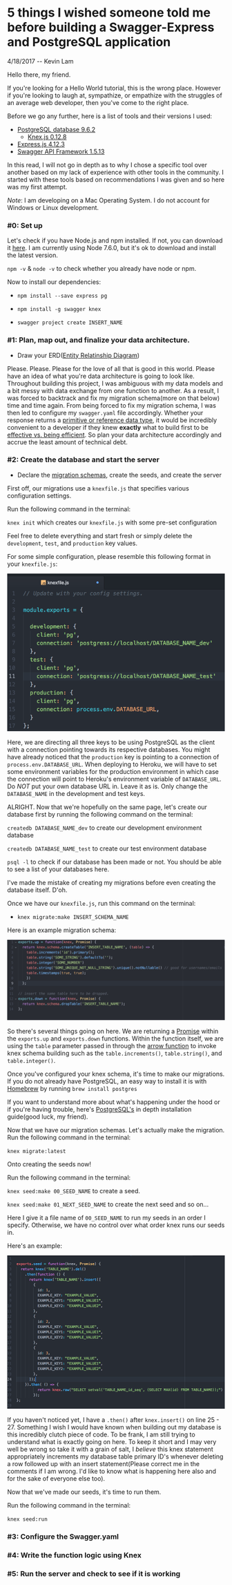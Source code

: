 # 5 things I wished someone told me before building a Swagger-Express and PostgreSQL application

 4/18/2017 -- Kevin Lam

Hello there, my friend.

If you're looking for a Hello World tutorial, this is the wrong place. However if you're looking to laugh at, sympathize, or empathize with the struggles of an average web developer, then you've come to the right place.

Before we go any further, here is a list of tools and their versions I used:

- [PostgreSQL database 9.6.2](https://www.postgresql.org/)
    - [Knex.js 0.12.8](http://knexjs.org/)
- [Express.js 4.12.3](https://expressjs.com/)
- [Swagger API Framework 1.5.13](http://swagger.io/)

In this read, I will not go in depth as to why I chose a specific tool over another based on my lack of experience with other tools in the community. I started with these tools based on recommendations I was given and so here was my first attempt.

_Note_: I am developing on a Mac Operating System. I do not account for Windows or Linux development.

### #0: Set up

Let's check if you have Node.js and npm installed. If not, you can download it [here](https://nodejs.org/en/). I am currently using Node 7.6.0, but it's ok to download and install the latest version.

`npm -v` & `node -v` to check whether you already have node or npm.

Now to install our dependencies:

- `npm install --save express pg`

- `npm install -g swagger knex`

- `swagger project create INSERT_NAME`

### #1: Plan, map out, and finalize your data architecture.

- Draw your ERD([Entity Relatinship Diagram](https://www.lucidchart.com/pages/er-diagrams))

Please. Please. Please for the love of all that is good in this world. Please have an idea of what you're data architecture is going to look like. Throughout building this project, I was ambiguous with my data models and a bit messy with data exchange from one function to another. As a result, I was forced to backtrack and fix my migration schema(more on that below) time and time again. From being forced to fix my migration schema, I was then led to configure my `swagger.yaml` file accordingly. Whether your response returns a [primitive or reference data type](http://stackoverflow.com/questions/13266616/primitive-value-vs-reference-value), it would be incredibly convenient to a developer if they knew __exactly__ what to build first to be [effective vs. being efficient](http://www.insightsquared.com/2013/08/effectiveness-vs-efficiency-whats-the-difference/). So plan your data architecture accordingly and accrue the least amount of technical debt.

### #2: Create the database and start the server

- Declare the [migration schemas](https://en.wikipedia.org/wiki/Schema_migration), create the seeds, and create the server

First off, our migrations use a `knexfile.js` that specifies various configuration settings.

Run the following command in the terminal:

`knex init` which creates our `knexfile.js` with some pre-set configuration

Feel free to delete everything and start fresh or simply delete the `development`, `test`, and `production` key values.

For some simple configuration, please resemble this following format in your `knexfile.js`:

![knexfile](/images/knexfile.png)

Here, we are directing all three keys to be using PostgreSQL as the client with a connection pointing towards its respective databases. You might have already noticed that the `production` key is pointing to a connection of `process.env.DATABASE_URL`. When deploying to Heroku, we will have to set some environment variables for the production environment in which case the connection will point to Heroku's environment variable of `DATABASE_URL`. Do _NOT_ put your own database URL in. Leave it as is. Only change the `DATABASE_NAME` in the development and test keys.


ALRIGHT. Now that we're hopefully on the same page, let's create our database first by running the following command on the terminal:

`createdb DATABASE_NAME_dev` to create our development environment database

`createdb DATABASE_NAME_test` to create our test environment database

`psql -l` to check if our database has been made or not. You should be able to see a list of your databases here.

I've made the mistake of creating my migrations before even creating the database itself. D'oh.

Once we have our `knexfile.js`, run this command on the terminal:

- `knex migrate:make INSERT_SCHEMA_NAME`

Here is an example migration schema:

![example schema](/images/schema.png)

So there's several things going on here. We are returning a [Promise](https://developer.mozilla.org/en-US/docs/Web/JavaScript/Reference/Global_Objects/Promise) within the `exports.up` and `exports.down` functions. Within the function itself, we are using the `table` parameter passed in through the [arrow function](https://developer.mozilla.org/en-US/docs/Web/JavaScript/Reference/Functions/Arrow_functions) to invoke knex schema building such as the `table.increments()`, `table.string()`, and `table.integer()`.

Once you've configured your knex schema, it's time to make our migrations. If you do not already have PostgreSQL, an easy way to install it is with [Homebrew](https://brew.sh/) by running `brew install postgres`

If you want to understand more about what's happening under the hood or if you're having trouble, here's [PostgreSQL's](https://www.postgresql.org/docs/9.2/static/tutorial-install.html) in depth installation guide(good luck, my friend).

Now that we have our migration schemas. Let's actually make the migration. Run the following command in the terminal:

`knex migrate:latest`

Onto creating the seeds now!

Run the following command in the terminal:

`knex seed:make 00_SEED_NAME` to create a seed.

`knex seed:make 01_NEXT_SEED_NAME` to create the next seed and so on...

Here I give it a file name of `00_SEED_NAME` to run my seeds in an order I specify. Otherwise, we have no control over what order knex runs our seeds in.

Here's an example:

![knex seeds](/images/seeds.png)

If you haven't noticed yet, I have a `.then()` after `knex.insert()` on line 25 - 27. Something I wish I would have known when building out my database is this incredibly clutch piece of code. To be frank, I am still trying to understand what is exactly going on here. To keep it short and I may very well be wrong so take it with a grain of salt, I _believe_ this knex statement appropriately increments my database table primary ID's whenever deleting a row followed up with an insert statement(Please correct me in the comments if I am wrong. I'd like to know what is happening here also and for the sake of everyone else too).

Now that we've made our seeds, it's time to run them.

Run the following command in the terminal:

`knex seed:run`

### #3: Configure the Swagger.yaml


### #4: Write the function logic using Knex


### #5: Run the server and check to see if it is working

